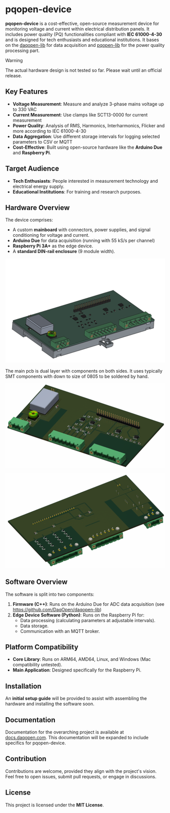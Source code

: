 # pqopen-device

**pqopen-device** is a cost-effective, open-source measurement device for monitoring voltage and current within electrical distribution panels. It includes power quality (PQ) functionalities compliant with **IEC 61000-4-30** and is designed for tech enthusiasts and educational institutions. It bases on the [daqopen-lib](https://github.com/DaqOpen/daqopen-lib) for  data acquisition and [pqopen-lib](https://github.com/DaqOpen/pqopen-lib) for the power quality processing part.

> [!WARNING] 
> The actual hardware design is not tested so far. Please wait until an official release.

## Key Features

- **Voltage Measurement**: Measure and analyze 3-phase mains voltage up to 330 VAC
- **Current Measurement**: Use clamps like SCT13-0000 for current measurement
- **Power Quality**: Analysis of RMS, Harmonics, Interharmonics, Flicker and more according to IEC 61000-4-30
- **Data Aggregation**: Use different storage intervals for logging selected parameters to CSV or MQTT
- **Cost-Effective**: Built using open-source hardware like the **Arduino Due** and **Raspberry Pi**.


## Target Audience

- **Tech Enthusiasts**: People interested in measurement technology and electrical energy supply.
- **Educational Institutions**: For training and research purposes.

## Hardware Overview

The device comprises:

- A custom **mainboard** with connectors, power supplies, and signal conditioning for voltage and current.
- **Arduino Due** for data acquisition (running with 55 kS/s per channel)
- **Raspberry Pi 3A+** as the edge device.
- A **standard DIN-rail enclosure** (9 module width).

![](hardware/pics/housing_assembly.gif)

The main pcb is dual layer with components on both sides. It uses typically SMT components with down to size of 0805 to be soldered by hand.

![](hardware/pics/pcb_rendering_top.png)

![](hardware/pics/pcb_rendering_bottom.png)


## Software Overview

The software is split into two components:

1. **Firmware (C++)**: Runs on the Arduino Due for ADC data acquisition (see https://github.com/DaqOpen/daqopen-lib)
2. **Edge Device Software (Python)**: Runs on the Raspberry Pi for:
   - Data processing (calculating parameters at adjustable intervals).
   - Data storage.
   - Communication with an MQTT broker.



## Platform Compatibility

- **Core Library**: Runs on ARM64, AMD64, Linux, and Windows (Mac compatibility untested).
- **Main Application**: Designed specifically for the Raspberry Pi.



## Installation

An **initial setup guide** will be provided to assist with assembling the hardware and installing the software soon.



## Documentation

Documentation for the overarching project is available at [docs.daqopen.com](https://docs.daqopen.com). This documentation will be expanded to include specifics for pqopen-device.



## Contribution

Contributions are welcome, provided they align with the project's vision. Feel free to open issues, submit pull requests, or engage in discussions.



## License

This project is licensed under the **MIT License**.
